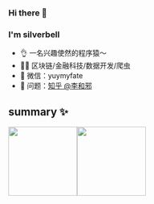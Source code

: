 ### Hi there 👋
### I'm silverbell

- 👌 一名兴趣使然的程序猿～
- 👨‍💻 区块链/金融科技/数据开发/爬虫
- 💬 微信：yuymyfate
- 🤔 问题：<a href="https://www.zhihu.com/people/silver-bell-" target="_blank">知乎 @李和邪</a>

## summary ✨

<img align="" height="137px" src="https://github-readme-stats.vercel.app/api?username=silverbooker&hide_title=true&hide_border=true&show_icons=true&include_all_commits=true&line_height=21&theme=buefy" /><img align="" height="137px" src="https://github-readme-stats.vercel.app/api/top-langs/?username=silverbooker&hide_title=true&hide_border=true&layout=compact&theme=default" />

